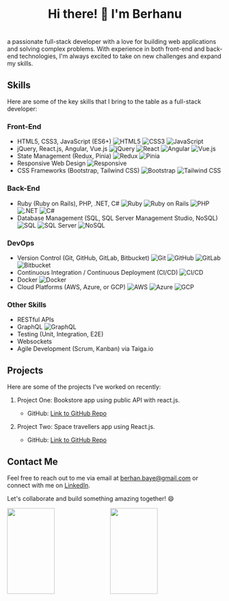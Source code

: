 <div align = "center"><h1> Hi there! 👋 I'm Berhanu<h1></div>

 a passionate full-stack developer with a love for building web applications and solving complex problems. With experience in both front-end and back-end technologies, I'm always excited to take on new challenges and expand my skills.

## Skills

Here are some of the key skills that I bring to the table as a full-stack developer:

### Front-End

- HTML5, CSS3, JavaScript (ES6+)  ![HTML5](https://img.shields.io/badge/-HTML5-E34F26?style=flat&logo=html5&logoColor=white) ![CSS3](https://img.shields.io/badge/-CSS3-1572B6?style=flat&logo=css3&logoColor=white) ![JavaScript](https://img.shields.io/badge/-JavaScript-F7DF1E?style=flat&logo=javascript&logoColor=black) 
- jQuery, React.js, Angular, Vue.js ![jQuery](https://img.shields.io/badge/-jQuery-0769AD?style=flat&logo=jquery&logoColor=white) ![React](https://img.shields.io/badge/-React-61DAFB?style=flat&logo=react&logoColor=black) ![Angular](https://img.shields.io/badge/-Angular-DD0031?style=flat&logo=angular&logoColor=white) ![Vue.js](https://img.shields.io/badge/-Vue.js-4FC08D?style=flat&logo=vue.js&logoColor=white)
- State Management (Redux, Pinia) ![Redux](https://img.shields.io/badge/-Redux-764ABC?style=flat&logo=redux&logoColor=white) ![Pinia](https://img.shields.io/badge/-Pinia-FFD02F?style=flat&logo=vue.js&logoColor=4FC08D) 
- Responsive Web Design  ![Responsive](https://img.shields.io/badge/-Responsive%20Design-FF4500?style=flat)
- CSS Frameworks (Bootstrap, Tailwind CSS)  ![Bootstrap](https://img.shields.io/badge/-Bootstrap-563D7C?style=flat&logo=bootstrap&logoColor=white) ![Tailwind CSS](https://img.shields.io/badge/-Tailwind%20CSS-38B2AC?style=flat&logo=tailwind-css&logoColor=white)


### Back-End

- Ruby (Ruby on Rails), PHP, .NET, C#  ![Ruby](https://img.shields.io/badge/-Ruby-CC342D?style=flat&logo=ruby&logoColor=white) ![Ruby on Rails](https://img.shields.io/badge/-Ruby%20on%20Rails-CC0000?style=flat&logo=ruby-on-rails&logoColor=white) ![PHP](https://img.shields.io/badge/-PHP-777BB4?style=flat&logo=php&logoColor=white) ![.NET](https://img.shields.io/badge/-.NET-512BD4?style=flat&logo=dotnet&logoColor=white) ![C#](https://img.shields.io/badge/-C%23-239120?style=flat&logo=c-sharp&logoColor=white)
 - Database Management (SQL, SQL Server Management Studio, NoSQL)  ![SQL](https://img.shields.io/badge/-SQL-4479A1?style=flat&logo=postgresql&logoColor=white) ![SQL Server](https://img.shields.io/badge/-SQL%20Server-CC2927?style=flat&logo=microsoft-sql-server&logoColor=white) ![NoSQL](https://img.shields.io/badge/-NoSQL-4DB33D?style=flat)

### DevOps

- Version Control (Git, GitHub, GitLab, Bitbucket)  ![Git](https://img.shields.io/badge/-Git-F05032?style=flat&logo=git&logoColor=white) ![GitHub](https://img.shields.io/badge/-GitHub-181717?style=flat&logo=github&logoColor=white) ![GitLab](https://img.shields.io/badge/-GitLab-FCA121?style=flat&logo=gitlab&logoColor=black) ![Bitbucket](https://img.shields.io/badge/-Bitbucket-0052CC?style=flat&logo=bitbucket&logoColor=white)
- Continuous Integration / Continuous Deployment (CI/CD)  ![CI/CD](https://img.shields.io/badge/-CI%2FCD-007BFF?style=flat)
- Docker  ![Docker](https://img.shields.io/badge/-Docker-2496ED?style=flat&logo=docker&logoColor=white)
- Cloud Platforms (AWS, Azure, or GCP)  ![AWS](https://img.shields.io/badge/-AWS-232F3E?style=flat&logo=amazon-aws&logoColor=white) ![Azure](https://img.shields.io/badge/-Azure-0078D4?style=flat&logo=azure-devops&logoColor=white) ![GCP](https://img.shields.io/badge/-GCP-4285F4?style=flat&logo=google-cloud&logoColor=white)

### Other Skills

- RESTful APIs
- GraphQL  ![GraphQL](https://img.shields.io/badge/-GraphQL-E10098?style=flat&logo=graphql&logoColor=white)
- Testing (Unit, Integration, E2E)
- Websockets
- Agile Development (Scrum, Kanban) via Taiga.io

## Projects

Here are some of the projects I've worked on recently:

1. Project One: Bookstore app using public API with react.js.
   - GitHub: [Link to GitHub Repo](https://github.com/BranBayou/react-bookstore)

2. Project Two: Space travellers app using React.js.
   - GitHub: [Link to GitHub Repo](https://github.com/BranBayou/space-travelers)

## Contact Me

Feel free to reach out to me via email at [berhan.baye@gmail.com](mailto:your.email@example.com) or connect with me on [LinkedIn](https://www.linkedin.com/in/bran-baye/).

Let's collaborate and build something amazing together! 😄

<div>
   <img  width = "47%" height = "200px" src = "https://github-readme-stats.vercel.app/api/top-langs/?username=BranBayou&layout=compact">
   <img  width = "47%" height = "200px" src = "https://github-readme-stats.vercel.app/api?username=BranBayou&show_icons=true&theme=radical">
</div>
